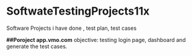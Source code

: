 # SoftwateTestingProjects11x
Software Projects i have done , test plan, test cases

**##Poroject app.vmo.com**
objective: testing login page, dashboard and generate the test cases.
